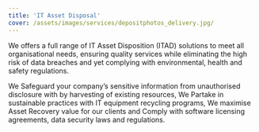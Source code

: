 ```yaml
---
title: 'IT Asset Disposal'
cover: /assets/images/services/depositphotos_delivery.jpg/
---
```



We offers a full range of IT Asset Disposition (ITAD) solutions to meet all organisational needs, ensuring quality services while eliminating the high risk of data breaches and yet complying with environmental, health and safety regulations.


We Safeguard your company’s sensitive information from unauthorised disclosure with by harvesting of existing resources, We Partake  in sustainable practices with IT equipment recycling programs, We maximise Asset Recovery value for our clients and Comply with software licensing agreements, data security laws and regulations.
